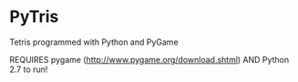 PyTris
======

Tetris programmed with Python and PyGame

REQUIRES pygame (http://www.pygame.org/download.shtml) AND Python 2.7 to run!
